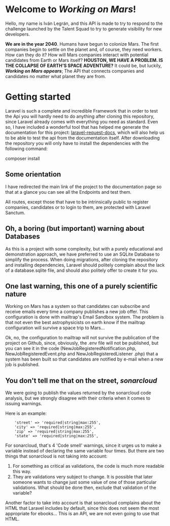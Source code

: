 # Welcome to *Working on Mars*!

Hello, my name is Iván Legrán, and this API is made to try to respond to the challenge launched by the Talent Squad to try to generate visibility for new developers.

**We are in the year 2040**. Humans have begun to colonize Mars. The first companies begin to settle on the planet and, of course, they need workers. How can they do it? How will Mars companies interact with potential candidates from Earth or Mars itself? **HOUSTON, WE HAVE A PROBLEM. IS THE COLLAPSE OF EARTH'S SPACE ADVENTURE?** 
It could be, but luckily, ***Working on Mars appears***; The API that connects companies and candidates no matter what planet they are from.


# Getting started

Laravel is such a complete and incredible Framework that in order to test the Api you will hardly need to do anything after cloning this repository, since Laravel already comes with everything you need as standard. Even so, I have included a wonderful tool that has helped me generate the documentation for this project: [laravel-request-docs](https://github.com/rakutentech/laravel-request-docs), which will also help us to be able to test the api from the documentation itself.
After downloading the repository you will only have to install the dependencies with the following command:

composer install

## Some orientation

I have redirected the main link of the project to the documentation page so that at a glance you can see all the Endpoints and test them.

All routes, except those that have to be intrinsically public to register companies, candidates or to login to them, are protected with Laravel Sanctum.

## Oh, a boring (but important) warning about Databases

As this is a project with some complexity, but with a purely educational and demonstration approach, we have preferred to use an SQLite Database to simplify the process. When doing migrations, after cloning the repository and installing dependencies, Laravel should politely complain about the lack of a database.sqlite file, and should also politely offer to create it for you.

## One last warning, this one of a purely scientific nature

Working on Mars has a system so that candidates can subscribe and receive emails every time a company publishes a new job offer. This configuration is done with mailtrap's Email Sandbox system. The problem is that not even the best astrophysicists on earth know if the mailtrap configuration will survive a space trip to Mars...

Ok, no, the configuration to mailtrap will not survive the publication of the project on Github, since, obviously, the .env file will not be published, but you can see it in the code (NewJobRegisteredNotification.php, NewJobRegisteredEvent.php and NewJobRegisteredListener .php) that a system has been built so that candidates are notified by e-mail when a new job is published.

## You don't tell me that on the street, *sonarcloud*

We were going to publish the values returned by the sonarcloud code analysis, but we strongly disagree with their criteria when it comes to issuing warnings. 

Here is an example:

        'street' => 'required|string|max:255',
        'city' => 'required|string|max:255',
        'zip' => 'required|string|max:255',
        'state' => 'required|string|max:255',
  
For sonarcloud, that's 4 'Code smell' warnings, since it urges us to make a variable instead of declaring the same variable four times. But there are two things that sonarcloud is not taking into account:

1) For something as critical as validations, the code is much more readable this way.
2) They are validations very subject to change. It is possible that later someone wants to change just some value of one of those particular validations. What should be done then, exclude that validation of the variable?

Another factor to take into account is that sonarcloud complains about the HTML that Laravel includes by default, since this does not seem the most appropriate for ebooks... This is an API, we are not even going to use that HTML.